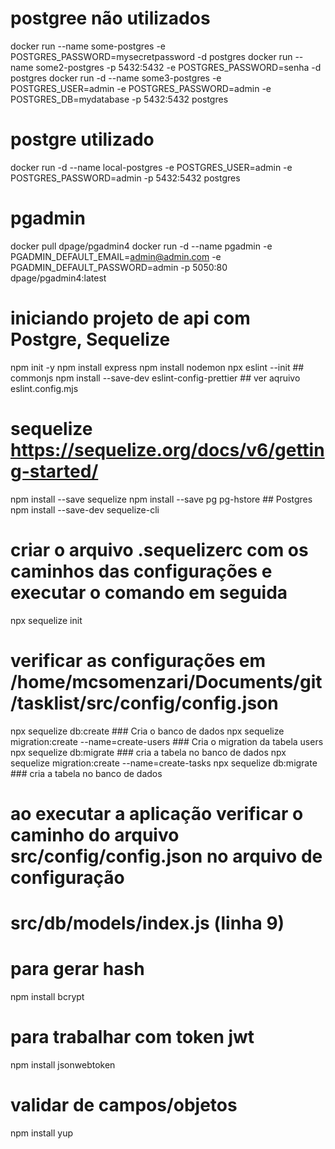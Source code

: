 # postgree não utilizados
docker run --name some-postgres -e POSTGRES_PASSWORD=mysecretpassword -d postgres
docker run --name some2-postgres -p 5432:5432 -e POSTGRES_PASSWORD=senha -d postgres
docker run -d --name some3-postgres -e POSTGRES_USER=admin -e POSTGRES_PASSWORD=admin -e POSTGRES_DB=mydatabase -p 5432:5432 postgres


# postgre utilizado
docker run -d --name local-postgres -e POSTGRES_USER=admin -e POSTGRES_PASSWORD=admin -p 5432:5432 postgres

# pgadmin
docker pull dpage/pgadmin4
docker run -d --name pgadmin -e PGADMIN_DEFAULT_EMAIL=admin@admin.com -e PGADMIN_DEFAULT_PASSWORD=admin -p 5050:80 dpage/pgadmin4:latest

# iniciando projeto de api com Postgre, Sequelize
npm init -y
npm install express
npm install nodemon
npx eslint --init   ## commonjs
npm install --save-dev eslint-config-prettier    ## ver aqruivo eslint.config.mjs

# sequelize https://sequelize.org/docs/v6/getting-started/
npm install --save sequelize
npm install --save pg pg-hstore ## Postgres
npm install --save-dev sequelize-cli
# criar o arquivo .sequelizerc com os caminhos das configurações e executar o comando em seguida
npx sequelize init
# verificar as configurações em /home/mcsomenzari/Documents/git/tasklist/src/config/config.json
npx sequelize db:create  ### Cria o banco de dados
npx sequelize migration:create --name=create-users   ### Cria o migration da tabela users
npx sequelize db:migrate   ### cria a tabela no banco de dados
npx sequelize migration:create --name=create-tasks 
npx sequelize db:migrate   ### cria a tabela no banco de dados

# ao executar a aplicação verificar o caminho do arquivo src/config/config.json no arquivo de configuração
# src/db/models/index.js (linha 9)

# para gerar hash
npm install bcrypt

# para trabalhar com token jwt
npm install jsonwebtoken

# validar de campos/objetos
npm install yup